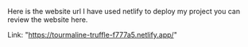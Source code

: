Here is the website url I have used netlify to deploy my project you can review the website here.

Link: "https://tourmaline-truffle-f777a5.netlify.app/"